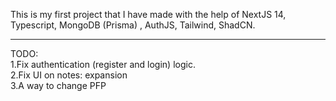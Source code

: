 This is my first project that I have made with the help of NextJS 14, Typescript, MongoDB (Prisma) , AuthJS, Tailwind, ShadCN.


---------------
TODO: <br/>
1.Fix authentication (register and login) logic. <br/>
2.Fix UI on notes: expansion <br/>
3.A way to change PFP <br/>
